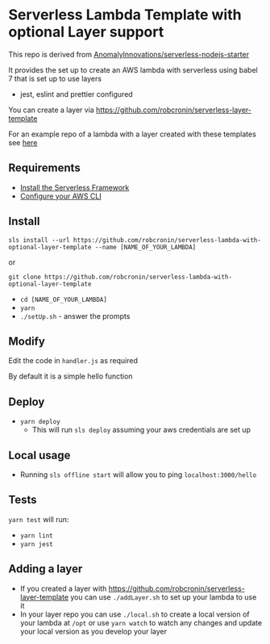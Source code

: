 # Serverless Lambda Template with optional Layer support

This repo is derived from [AnomalyInnovations/serverless-nodejs-starter](https://github.com/AnomalyInnovations/serverless-nodejs-starter)

It provides the set up to create an AWS lambda with serverless using babel 7 that is set up to use layers

- jest, eslint and prettier configured

You can create a layer via https://github.com/robcronin/serverless-layer-template

For an example repo of a lambda with a layer created with these templates see [here](https://github.com/robcronin/lambda-with-layer-example)

## Requirements

- [Install the Serverless Framework](https://serverless.com/framework/docs/providers/aws/guide/installation/)
- [Configure your AWS CLI](https://serverless.com/framework/docs/providers/aws/guide/credentials/)

## Install

```
sls install --url https://github.com/robcronin/serverless-lambda-with-optional-layer-template --name [NAME_OF_YOUR_LAMBDA]
```

or

```
git clone https://github.com/robcronin/serverless-lambda-with-optional-layer-template
```

- `cd [NAME_OF_YOUR_LAMBDA]`
- `yarn`
- `./setUp.sh` - answer the prompts

## Modify

Edit the code in `handler.js` as required

By default it is a simple hello function

## Deploy

- `yarn deploy`
  - This will run `sls deploy` assuming your aws credentials are set up

## Local usage

- Running `sls offline start` will allow you to ping `localhost:3000/hello`

## Tests

`yarn test` will run:

- `yarn lint`
- `yarn jest`

## Adding a layer

- If you created a layer with https://github.com/robcronin/serverless-layer-template you can use `./addLayer.sh` to set up your lambda to use it
- In your layer repo you can use `./local.sh` to create a local version of your lambda at `/opt` or use `yarn watch` to watch any changes and update your local version as you develop your layer
